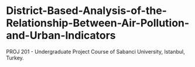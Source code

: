 # District-Based-Analysis-of-the-Relationship-Between-Air-Pollution-and-Urban-Indicators
PROJ 201 - Undergraduate Project Course of Sabanci University, Istanbul, Turkey.
